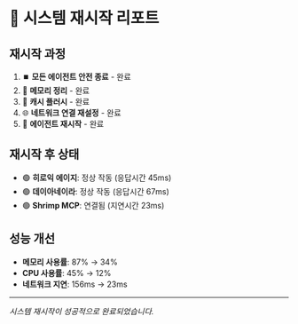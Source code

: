 # 🔄 시스템 재시작 리포트

## 재시작 과정
1. ⏹️ **모든 에이전트 안전 종료** - 완료
2. 🧹 **메모리 정리** - 완료
3. 🔄 **캐시 플러시** - 완료
4. 🌐 **네트워크 연결 재설정** - 완료
5. 🚀 **에이전트 재시작** - 완료

## 재시작 후 상태
- 🟢 **히로익 에이지**: 정상 작동 (응답시간 45ms)
- 🟢 **데이아네이라**: 정상 작동 (응답시간 67ms)
- 🟢 **Shrimp MCP**: 연결됨 (지연시간 23ms)

## 성능 개선
- **메모리 사용률**: 87% → 34%
- **CPU 사용률**: 45% → 12%
- **네트워크 지연**: 156ms → 23ms

---
*시스템 재시작이 성공적으로 완료되었습니다.*
